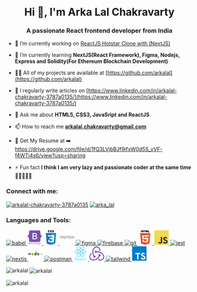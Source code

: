 <h1 align="center">Hi 👋, I'm Arka Lal Chakravarty</h1>
<h3 align="center">A passionate React frontend developer from India</h3>

- 🔭 I’m currently working on [ReactJS Hotstar Clone with (NextJS)](https://github.com/arkalal/ReactJS-NEXT-Disney-Hotstar-Project)

- 🌱 I’m currently learning **NextJS(React Framework), Figma, Nodejs, Express and Solidity(For Ethereum Blockchain Development)**

- 👨‍💻 All of my projects are available at [https://github.com/arkalal](https://github.com/arkalal)

- 📝 I regularly write articles on [https://www.linkedin.com/in/arkalal-chakravarty-3787a0135/](https://www.linkedin.com/in/arkalal-chakravarty-3787a0135/)

- 💬 Ask me about **HTML5, CSS3, JavaSript and ReactJS**

- 📫 How to reach me **arkalal.chakravarty@gmail.com**

- 📃 Get My Resume at ➡️ https://drive.google.com/file/d/1fQ3LVjbBJf9ifxW0d5S_vVF-f4WTi4s6/view?usp=sharing

- ⚡ Fun fact **I think I am very lazy and passionate coder at the same time 🧑🏻‍💻😁🤟**

<h3 align="left">Connect with me:</h3>
<p align="left">
<a href="https://linkedin.com/in/arkalal-chakravarty-3787a0135" target="blank"><img align="center" src="https://raw.githubusercontent.com/rahuldkjain/github-profile-readme-generator/master/src/images/icons/Social/linked-in-alt.svg" alt="arkalal-chakravarty-3787a0135" height="30" width="40" /></a>
<a href="https://instagram.com/arka_lal" target="blank"><img align="center" src="https://raw.githubusercontent.com/rahuldkjain/github-profile-readme-generator/master/src/images/icons/Social/instagram.svg" alt="arka_lal" height="30" width="40" /></a>
</p>

<h3 align="left">Languages and Tools:</h3>
<p align="left"> <a href="https://babeljs.io/" target="_blank" rel="noreferrer"> <img src="https://www.vectorlogo.zone/logos/babeljs/babeljs-icon.svg" alt="babel" width="40" height="40"/> </a> <a href="https://getbootstrap.com" target="_blank" rel="noreferrer"> <img src="https://raw.githubusercontent.com/devicons/devicon/master/icons/bootstrap/bootstrap-plain-wordmark.svg" alt="bootstrap" width="40" height="40"/> </a> <a href="https://www.w3schools.com/css/" target="_blank" rel="noreferrer"> <img src="https://raw.githubusercontent.com/devicons/devicon/master/icons/css3/css3-original-wordmark.svg" alt="css3" width="40" height="40"/> </a> <a href="https://expressjs.com" target="_blank" rel="noreferrer"> <img src="https://raw.githubusercontent.com/devicons/devicon/master/icons/express/express-original-wordmark.svg" alt="express" width="40" height="40"/> </a> <a href="https://www.figma.com/" target="_blank" rel="noreferrer"> <img src="https://www.vectorlogo.zone/logos/figma/figma-icon.svg" alt="figma" width="40" height="40"/> </a> <a href="https://firebase.google.com/" target="_blank" rel="noreferrer"> <img src="https://www.vectorlogo.zone/logos/firebase/firebase-icon.svg" alt="firebase" width="40" height="40"/> </a> <a href="https://git-scm.com/" target="_blank" rel="noreferrer"> <img src="https://www.vectorlogo.zone/logos/git-scm/git-scm-icon.svg" alt="git" width="40" height="40"/> </a> <a href="https://www.w3.org/html/" target="_blank" rel="noreferrer"> <img src="https://raw.githubusercontent.com/devicons/devicon/master/icons/html5/html5-original-wordmark.svg" alt="html5" width="40" height="40"/> </a> <a href="https://developer.mozilla.org/en-US/docs/Web/JavaScript" target="_blank" rel="noreferrer"> <img src="https://raw.githubusercontent.com/devicons/devicon/master/icons/javascript/javascript-original.svg" alt="javascript" width="40" height="40"/> </a> <a href="https://jestjs.io" target="_blank" rel="noreferrer"> <img src="https://www.vectorlogo.zone/logos/jestjsio/jestjsio-icon.svg" alt="jest" width="40" height="40"/> </a> <a href="https://nextjs.org/" target="_blank" rel="noreferrer"> <img src="https://cdn.worldvectorlogo.com/logos/nextjs-2.svg" alt="nextjs" width="40" height="40"/> </a> <a href="https://nodejs.org" target="_blank" rel="noreferrer"> <img src="https://raw.githubusercontent.com/devicons/devicon/master/icons/nodejs/nodejs-original-wordmark.svg" alt="nodejs" width="40" height="40"/> </a> <a href="https://postman.com" target="_blank" rel="noreferrer"> <img src="https://www.vectorlogo.zone/logos/getpostman/getpostman-icon.svg" alt="postman" width="40" height="40"/> </a> <a href="https://reactjs.org/" target="_blank" rel="noreferrer"> <img src="https://raw.githubusercontent.com/devicons/devicon/master/icons/react/react-original-wordmark.svg" alt="react" width="40" height="40"/> </a> <a href="https://redux.js.org" target="_blank" rel="noreferrer"> <img src="https://raw.githubusercontent.com/devicons/devicon/master/icons/redux/redux-original.svg" alt="redux" width="40" height="40"/> </a> <a href="https://tailwindcss.com/" target="_blank" rel="noreferrer"> <img src="https://www.vectorlogo.zone/logos/tailwindcss/tailwindcss-icon.svg" alt="tailwind" width="40" height="40"/> </a> <a href="https://www.typescriptlang.org/" target="_blank" rel="noreferrer"> <img src="https://raw.githubusercontent.com/devicons/devicon/master/icons/typescript/typescript-original.svg" alt="typescript" width="40" height="40"/> </a> </p>

<p><img align="left" src="https://github-readme-stats.vercel.app/api/top-langs?username=arkalal&show_icons=true&locale=en&layout=compact" alt="arkalal" /></p>

<p>&nbsp;<img align="center" src="https://github-readme-stats.vercel.app/api?username=arkalal&show_icons=true&locale=en" alt="arkalal" /></p>

<p><img align="center" src="https://github-readme-streak-stats.herokuapp.com/?user=arkalal&" alt="arkalal" /></p>
